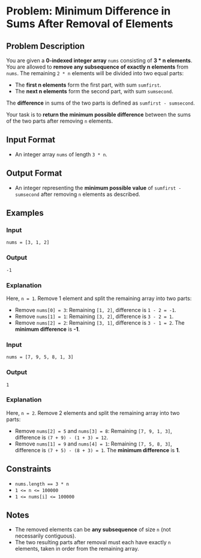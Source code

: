 
# Problem: Minimum Difference in Sums After Removal of Elements

## Problem Description
You are given a **0-indexed integer array** `nums` consisting of **3 * n elements**. You are allowed to **remove any subsequence of exactly n elements** from `nums`. The remaining `2 * n` elements will be divided into two equal parts:

- The **first n elements** form the first part, with sum `sumfirst`.
- The **next n elements** form the second part, with sum `sumsecond`.

The **difference** in sums of the two parts is defined as `sumfirst - sumsecond`.

Your task is to **return the minimum possible difference** between the sums of the two parts after removing `n` elements.

## Input Format
- An integer array `nums` of length `3 * n`.

## Output Format
- An integer representing the **minimum possible value** of `sumfirst - sumsecond` after removing `n` elements as described.

## Examples

### Input
`nums = [3, 1, 2]`<br/>

### Output
`-1`<br/>

### Explanation
Here, `n = 1`. Remove 1 element and split the remaining array into two parts:
- Remove `nums[0] = 3`: Remaining `[1, 2]`, difference is `1 - 2 = -1`.
- Remove `nums[1] = 1`: Remaining `[3, 2]`, difference is `3 - 2 = 1`.
- Remove `nums[2] = 2`: Remaining `[3, 1]`, difference is `3 - 1 = 2`.
The **minimum difference** is **-1**.

### Input
`nums = [7, 9, 5, 8, 1, 3]`<br/>

### Output
`1`<br/>

### Explanation
Here, `n = 2`. Remove 2 elements and split the remaining array into two parts:
- Remove `nums[2] = 5` and `nums[3] = 8`: Remaining `[7, 9, 1, 3]`, difference is `(7 + 9) - (1 + 3) = 12`.
- Remove `nums[1] = 9` and `nums[4] = 1`: Remaining `[7, 5, 8, 3]`, difference is `(7 + 5) - (8 + 3) = 1`.
The **minimum difference** is **1**.

## Constraints
- `nums.length == 3 * n`
- `1 <= n <= 100000`
- `1 <= nums[i] <= 100000`

## Notes
- The removed elements can be **any subsequence** of size `n` (not necessarily contiguous).
- The two resulting parts after removal must each have exactly `n` elements, taken in order from the remaining array.

